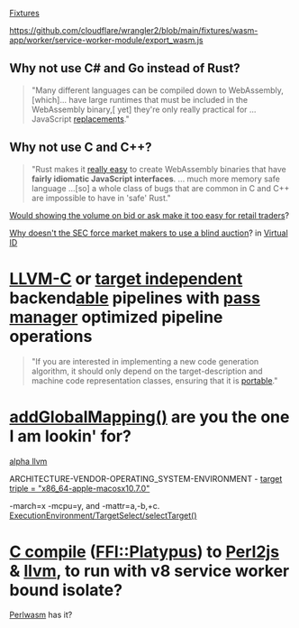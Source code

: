 [Fixtures](https://github.com/cloudflare/wrangler2/tree/main/fixtures/wasm-app)

https://github.com/cloudflare/wrangler2/blob/main/fixtures/wasm-app/worker/service-worker-module/export_wasm.js

## Why not use C# and Go instead of Rust?

> "Many different languages can be compiled down to WebAssembly, [which]... have large runtimes that must be included in the WebAssembly binary,[ yet] they're only really practical for ... JavaScript [replacements](https://opensource.com/article/19/2/why-use-rust-webassembly)."

## Why not use C and C++?

> "Rust makes it [really easy](https://github.com/rust-lang/rust/blob/master/compiler/rustc_llvm/llvm-wrapper/PassWrapper.cpp) to create WebAssembly binaries that have **fairly idiomatic JavaScript interfaces**. ... much more memory safe language ...[so] a whole class of bugs that are common in C and C++ are impossible to have in 'safe' Rust."

[Would showing the volume on bid or ask make it too easy for retail traders](https://www.quora.com/Would-showing-the-volume-on-bid-or-ask-make-it-too-easy-for-retail-traders)?

[Why doesn't the SEC force market makers to use a blind auction](https://virtualid.quora.com/Why-doesnt-the-SEC-force-market-makers-to-use-a-blind-auction)? in [Virtual ID](https://www.quora.com/Can-we-replace-the-FDA-with-open-source-and-login-gov-Know-Your-Customer)

# [LLVM-C](https://llvm.org/doxygen/group__LLVMC.html#details) or [target independent](https://llvm.org/docs/WritingAnLLVMBackend.html) backend[able](https://llvm.org/docs/WritingAnLLVMBackend.html) pipelines with [pass manager](https://llvm.org/docs/NewPassManager.html) optimized pipeline operations

> "If you are interested in implementing a new code generation algorithm, it should only depend on the target-description and machine code representation classes, ensuring that it is [portable](https://llvm.org/docs/CodeGenerator.html)."

# [addGlobalMapping()](https://llvm.org/doxygen/classllvm_1_1ExecutionEngine.html#a805704b52a327cc6b37aebf9cba14169) are you the one I am lookin' for?

[alpha llvm](https://github.com/llvm/llvm-project/tree/main/llvm/lib/ExecutionEngine)

ARCHITECTURE-VENDOR-OPERATING_SYSTEM-ENVIRONMENT - [target triple = "x86_64-apple-macosx10.7.0"](https://llvm.org/docs/LangRef.html#target-triple)

-march=x -mcpu=y, and -mattr=a,-b,+c. [ExecutionEnvironment/TargetSelect/selectTarget()](https://github.com/llvm/llvm-project/blob/main/llvm/lib/ExecutionEngine/TargetSelect.cpp)


# [C compile](https://stackoverflow.com/a/15452246/11711280) ([FFI::Platypus](https://github.com/PerlFFI/FFI-Platypus)) to [Perl2js](https://github.com/goccy/p5-Compiler-Parser/blob/master/src/compiler/parser/Compiler_parser.cpp) & [llvm](https://news.ycombinator.com/item?id=18288217), to run with v8 service worker bound isolate?

[Perlwasm](https://github.com/perlwasm/Wasm) has it?
